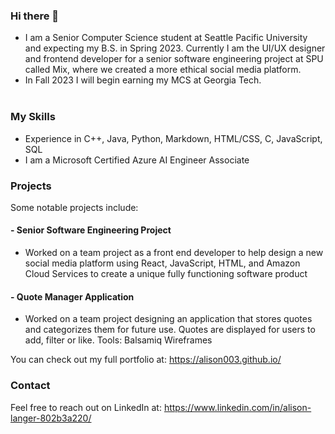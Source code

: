 ### Hi there 👋
- I am a Senior Computer Science student at Seattle Pacific University and expecting my B.S. in Spring 2023. Currently I am the UI/UX designer and frontend developer for a senior software engineering project at SPU called Mix, where we created a more ethical social media platform. 
- In Fall 2023 I will begin earning my MCS at Georgia Tech.
<br></br>

### My Skills
- Experience in C++, Java, Python, Markdown, HTML/CSS, C, JavaScript, SQL
- I am a Microsoft Certified Azure AI Engineer Associate

### Projects
Some notable projects include:
#### - Senior Software Engineering Project
- Worked on a team project as a front end developer to help design a new social media platform using React, JavaScript, HTML, and Amazon Cloud Services to create a unique fully functioning software product
#### - Quote Manager Application								        
- Worked on a team project designing an application that stores quotes and categorizes them for future use. Quotes are displayed for users to add, filter or like. Tools: Balsamiq Wireframes

You can check out my full portfolio at: https://alison003.github.io/

### Contact
Feel free to reach out on LinkedIn at: https://www.linkedin.com/in/alison-langer-802b3a220/
